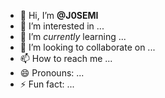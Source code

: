 - 👋 Hi, I’m **@J0SEMI**
- 👀 I’m interested in ...
- 🌱 I’m *currently* learning ...
- 💞️ I’m looking to collaborate on ...
- 📫 How to reach me ...
- 😄 Pronouns: ...
- ⚡ Fun fact: ...

<!---
J0SEMI/J0SEMI is a ✨ special ✨ repository because its `README.md` (this file) appears on your GitHub profile.
You can click the Preview link to take a look at your changes.
--->
